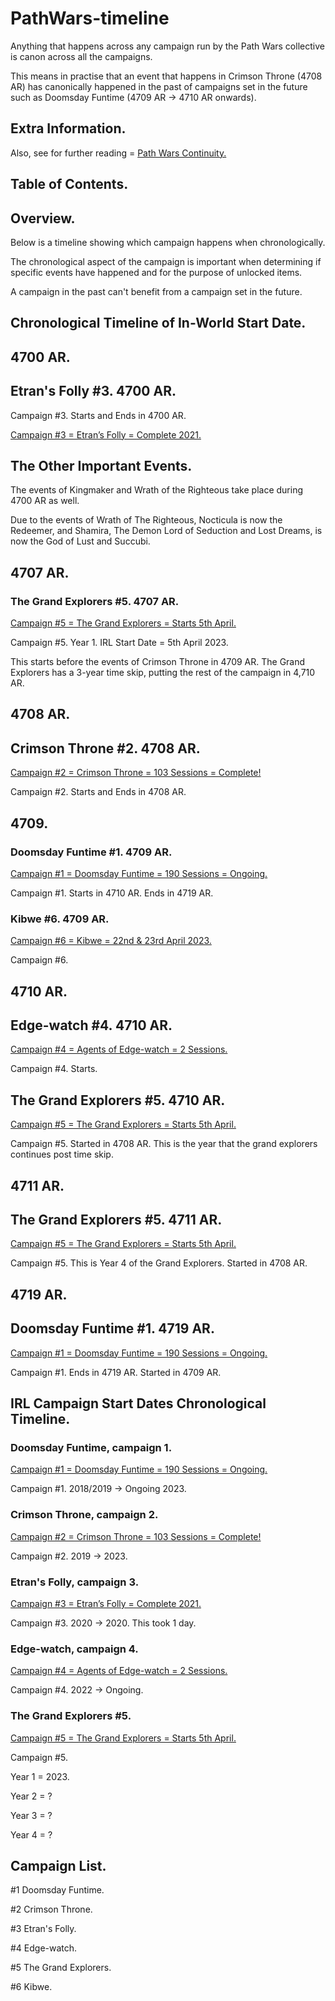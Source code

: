 # PathWars-timeline

Anything that happens across any campaign run by the Path Wars collective is canon across all the campaigns.

This means in practise that an event that happens in Crimson Throne (4708 AR) has canonically happened in the past of campaigns set in the future such as Doomsday Funtime (4709 AR → 4710 AR onwards).

## Extra Information.

Also, see for further reading = [Path Wars Continuity.](https://www.notion.so/Path-Wars-Continuity-96b0844a633f4620990f490603443f6b?pvs=21)

## Table of Contents.

## Overview.

Below is a timeline showing which campaign happens when chronologically.

The chronological aspect of the campaign is important when determining if specific events have happened and for the purpose of unlocked items.

A campaign in the past can't benefit from a campaign set in the future.

## Chronological Timeline of In-World Start Date.

## **4700 AR.**

## Etran's Folly #3. 4700 AR.

Campaign #3. Starts and Ends in 4700 AR.

[Campaign #3 = Etran’s Folly = Complete 2021.](https://www.notion.so/Campaign-3-Etran-s-Folly-Complete-2021-5588d32df1ae4007a5660137b9bcf52c?pvs=21)

## The Other Important Events.

The events of Kingmaker and Wrath of the Righteous take place during 4700 AR as well.

Due to the events of Wrath of The Righteous, Nocticula is now the Redeemer, and Shamira, The Demon Lord of Seduction and Lost Dreams, is now the God of Lust and Succubi.

## **4707 AR.**

### The Grand Explorers #5. 4707 AR.
[Campaign #5 = The Grand Explorers = Starts 5th April.](https://www.notion.so/Campaign-5-The-Grand-Explorers-Starts-5th-April-53e7007ab2a34fe1b6fe706262819e09?pvs=21)

Campaign #5. Year 1. IRL Start Date = 5th April 2023.

This starts before the events of Crimson Throne in 4709 AR.
The Grand Explorers has a 3-year time skip, putting the rest of the campaign in 4,710 AR.

## **4708 AR.**

## Crimson Throne #2. 4708 AR.
[Campaign #2 = Crimson Throne = 103 Sessions = Complete!](https://www.notion.so/Campaign-2-Crimson-Throne-103-Sessions-Complete-148b705c02f34b89a78c4a1ed0dc3246?pvs=21)

Campaign #2. Starts and Ends in 4708 AR.

## **4709.**

### Doomsday Funtime #1. 4709 AR.
[Campaign #1 = Doomsday Funtime = 190 Sessions = Ongoing.](https://www.notion.so/Campaign-1-Doomsday-Funtime-190-Sessions-Ongoing-834240a8522049f7a981e50cd7ff7667?pvs=21)

Campaign #1. Starts in 4710 AR. Ends in 4719 AR.

### Kibwe #6. 4709 AR.
[Campaign #6 = Kibwe = 22nd & 23rd April 2023.](https://www.notion.so/Campaign-6-Kibwe-22nd-23rd-April-2023-a3ffa38cb1e543c0b05ce9586f85836c?pvs=21)

Campaign #6.

## **4710 AR.**

## Edge-watch #4. 4710 AR.
[Campaign #4 = Agents of Edge-watch = 2 Sessions.](https://www.notion.so/Campaign-4-Agents-of-Edgewatch-2-Sessions-d3d160923e504e6d8d15f2c6b2bb296e?pvs=21)

Campaign #4. Starts.

## The Grand Explorers #5. 4710 AR.
[Campaign #5 = The Grand Explorers = Starts 5th April.](https://www.notion.so/Campaign-5-The-Grand-Explorers-Starts-5th-April-53e7007ab2a34fe1b6fe706262819e09?pvs=21)

Campaign #5.
Started in 4708 AR.
This is the year that the grand explorers continues post time skip.

## **4711 AR.**

## The Grand Explorers #5. 4711 AR.
[Campaign #5 = The Grand Explorers = Starts 5th April.](https://www.notion.so/Campaign-5-The-Grand-Explorers-Starts-5th-April-53e7007ab2a34fe1b6fe706262819e09?pvs=21)

Campaign #5. This is Year 4 of the Grand Explorers. Started in 4708 AR.

## 4719 AR.

## Doomsday Funtime #1. 4719 AR.
[Campaign #1 = Doomsday Funtime = 190 Sessions = Ongoing.](https://www.notion.so/Campaign-1-Doomsday-Funtime-190-Sessions-Ongoing-834240a8522049f7a981e50cd7ff7667?pvs=21)

Campaign #1. Ends in 4719 AR. Started in 4709 AR.

## IRL Campaign Start Dates Chronological Timeline.

### Doomsday Funtime, campaign 1.
[Campaign #1 = Doomsday Funtime = 190 Sessions = Ongoing.](https://www.notion.so/Campaign-1-Doomsday-Funtime-190-Sessions-Ongoing-834240a8522049f7a981e50cd7ff7667?pvs=21)

Campaign #1. 2018/2019 → Ongoing 2023.

### Crimson Throne, campaign 2.
[Campaign #2 = Crimson Throne = 103 Sessions = Complete!](https://www.notion.so/Campaign-2-Crimson-Throne-103-Sessions-Complete-148b705c02f34b89a78c4a1ed0dc3246?pvs=21)

Campaign #2. 2019 → 2023.

### Etran's Folly, campaign 3.
[Campaign #3 = Etran’s Folly = Complete 2021.](https://www.notion.so/Campaign-3-Etran-s-Folly-Complete-2021-5588d32df1ae4007a5660137b9bcf52c?pvs=21)

Campaign #3. 2020 → 2020. This took 1 day.

### Edge-watch, campaign 4.
[Campaign #4 = Agents of Edge-watch = 2 Sessions.](https://www.notion.so/Campaign-4-Agents-of-Edgewatch-2-Sessions-d3d160923e504e6d8d15f2c6b2bb296e?pvs=21)

Campaign #4. 2022 → Ongoing.

### The Grand Explorers #5.
[Campaign #5 = The Grand Explorers = Starts 5th April.](https://www.notion.so/Campaign-5-The-Grand-Explorers-Starts-5th-April-53e7007ab2a34fe1b6fe706262819e09?pvs=21)

Campaign #5.

Year 1 = 2023.

Year 2 = ?

Year 3 = ?

Year 4 = ?

## Campaign List.

#1 Doomsday Funtime.

#2 Crimson Throne.

#3 Etran's Folly.

#4 Edge-watch.

#5 The Grand Explorers.

#6 Kibwe.